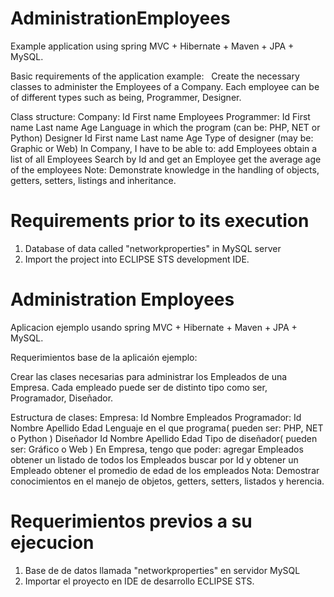AdministrationEmployees
======================================

Example application using spring MVC + Hibernate + Maven + JPA + MySQL.


Basic requirements of the application example:
 
Create the necessary classes to administer the Employees of a Company. Each employee can be of different types such as being, Programmer, Designer.


Class structure:
Company:
Id
First name
Employees
Programmer:
Id
First name
Last name
Age
Language in which the program (can be: PHP, NET or Python)
Designer
Id
First name
Last name
Age
Type of designer (may be: Graphic or Web)
In Company, I have to be able to:
add Employees
obtain a list of all Employees
Search by Id and get an Employee
get the average age of the employees
Note: Demonstrate knowledge in the handling of objects, getters, setters, listings and inheritance.


Requirements prior to its execution
======================================
1. Database of data called "networkproperties" in MySQL server
2. Import the project into ECLIPSE STS development IDE.


Administration Employees
=======================

Aplicacion ejemplo usando spring MVC + Hibernate + Maven + JPA + MySQL. 


Requerimientos base de la aplicaión ejemplo:
 
Crear las clases necesarias para administrar los Empleados de una Empresa. Cada empleado puede ser de distinto tipo como ser, Programador, Diseñador.


Estructura de clases:
Empresa:
Id
Nombre
Empleados
Programador:
Id
Nombre
Apellido
Edad
Lenguaje en el que programa( pueden ser: PHP, NET o Python  )
Diseñador
Id
Nombre
Apellido
Edad
Tipo de diseñador( pueden ser: Gráfico o Web )
En Empresa, tengo que poder:
agregar Empleados
obtener un listado de todos los Empleados
buscar por Id y obtener un Empleado
obtener el promedio de edad de los empleados
Nota: Demostrar conocimientos en el manejo de objetos, getters, setters, listados y herencia. 


Requerimientos previos a su ejecucion
=======================
1. Base de de datos llamada "networkproperties" en servidor MySQL
2. Importar el proyecto en IDE de desarrollo ECLIPSE STS.
